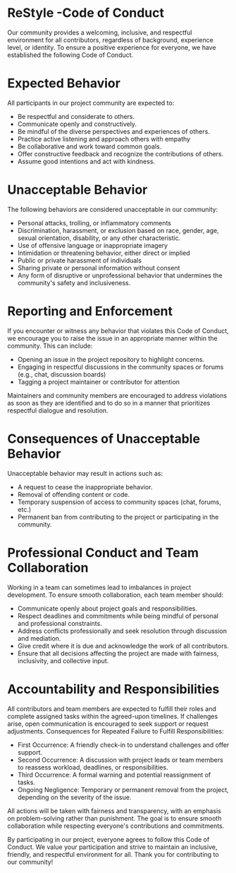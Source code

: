 # ReStyle -Code of Conduct

Our community provides a welcoming, inclusive, and respectful environment for all contributors, regardless of background, experience level, or identity. To ensure a positive experience for everyone, we have established the following Code of Conduct.

# Expected Behavior
All participants in our project community are expected to:
- Be respectful and considerate to others.
-	Communicate openly and constructively.
-	Be mindful of the diverse perspectives and experiences of others.
-	Practice active listening and approach others with empathy
-	Be collaborative and work toward common goals.
-	Offer constructive feedback and recognize the contributions of others.
-	Assume good intentions and act with kindness.

# Unacceptable Behavior
The following behaviors are considered unacceptable in our community:
-	Personal attacks, trolling, or inflammatory comments
-	Discrimination, harassment, or exclusion based on race, gender, age, sexual 
  orientation, disability, or any other characteristic.
-	Use of offensive language or inappropriate imagery
-	Intimidation or threatening behavior, either direct or implied
-	Public or private harassment of individuals
-	Sharing private or personal information without consent
-	Any form of disruptive or unprofessional behavior that undermines the community's 
  safety and inclusiveness.
  
# Reporting and Enforcement
If you encounter or witness any behavior that violates this Code of Conduct, we encourage you to raise the issue in an appropriate manner within the community. This can include:
-	Opening an issue in the project repository to highlight concerns.
-	Engaging in respectful discussions in the community spaces or forums (e.g., chat, 
 discussion boards)
-	Tagging a project maintainer or contributor for attention

Maintainers and community members are encouraged to address violations as soon as they are identified and to do so in a manner that prioritizes respectful dialogue and resolution.


# Consequences of Unacceptable Behavior
 Unacceptable behavior may result in actions such as:
-	A request to cease the inappropriate behavior.
-	Removal of offending content or code.
-	Temporary suspension of access to community spaces (chat, forums, etc.)
-	Permanent ban from contributing to the project or participating in the community.

# Professional Conduct and Team Collaboration
Working in a team can sometimes lead to imbalances in project development. To ensure smooth collaboration, each team member should:
-	Communicate openly about project goals and responsibilities.
-	Respect deadlines and commitments while being mindful of personal and 
  professional constraints.
-	Address conflicts professionally and seek resolution through discussion and 
 mediation.
-	Give credit where it is due and acknowledge the work of all contributors.
-	Ensure that all decisions affecting the project are made with fairness, 
 inclusivity, and collective input.
 
# Accountability and Responsibilities
All contributors and team members are expected to fulfill their roles and complete assigned tasks within the agreed-upon timelines. If challenges arise, open communication is encouraged to seek support or request adjustments.
Consequences for Repeated Failure to Fulfill Responsibilities:
-	First Occurrence: A friendly check-in to understand challenges and offer support.
-	Second Occurrence: A discussion with project leads or team members to reassess 
 workload, deadlines, or responsibilities.
-	Third Occurrence: A formal warning and potential reassignment of tasks.
-	Ongoing Negligence: Temporary or permanent removal from the project, depending on the severity of the issue.

All actions will be taken with fairness and transparency, with an emphasis on problem-solving rather than punishment. The goal is to ensure smooth collaboration while respecting everyone's contributions and commitments.

By participating in our project, everyone agrees to follow this Code of Conduct. We value your participation and strive to maintain an inclusive, friendly, and respectful environment for all. Thank you for contributing to our community!
